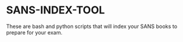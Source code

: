 # SANS-INDEX-TOOL
These are bash and python scripts that will index your SANS books to prepare for your exam.
